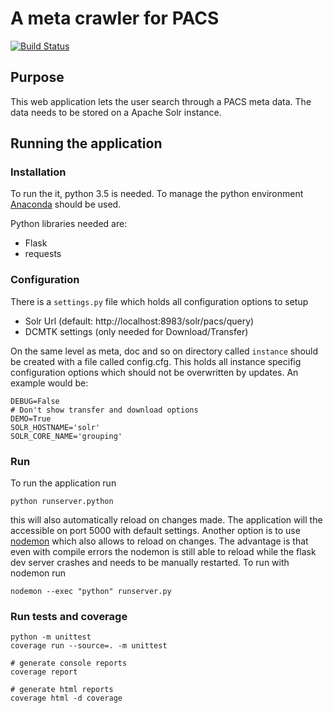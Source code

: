 # A meta crawler for PACS
[![Build Status](https://api.travis-ci.org/irrwitz/meta.svg?branch=master)](https://travis-ci.org/irrwitz/meta)
## Purpose
This web application lets the user search through a PACS meta data. The data
needs to be stored on a Apache Solr instance.


## Running the application

### Installation
To run the it, python 3.5 is needed. To manage the python environment
[Anaconda](https://www.continuum.io/downloads) should be used.

Python libraries needed are:
 * Flask
 * requests

### Configuration
There is a `settings.py` file which holds all configuration options to setup
 * Solr Url (default: http://localhost:8983/solr/pacs/query)
 * DCMTK settings (only needed for Download/Transfer)

On the same level as meta, doc and so on directory called `instance` should be
created with a file called config.cfg. This holds all instance specifig
configuration options which should not be overwritten by updates.
An example would be:
```
DEBUG=False
# Don't show transfer and download options
DEMO=True
SOLR_HOSTNAME='solr'
SOLR_CORE_NAME='grouping'
```


### Run
To run the application run
```
python runserver.python
```
this will also automatically reload on changes made.
The application will the accessible on port 5000 with default settings.
Another option is to use [nodemon](http://nodemon.io/) which also allows to
reload on changes. The advantage is that even with compile errors the nodemon
is still able to reload while the flask dev server crashes and needs to be
manually restarted. To run with nodemon run
```
nodemon --exec "python" runserver.py
```


### Run tests and coverage
```
python -m unittest
coverage run --source=. -m unittest

# generate console reports
coverage report

# generate html reports
coverage html -d coverage
```
